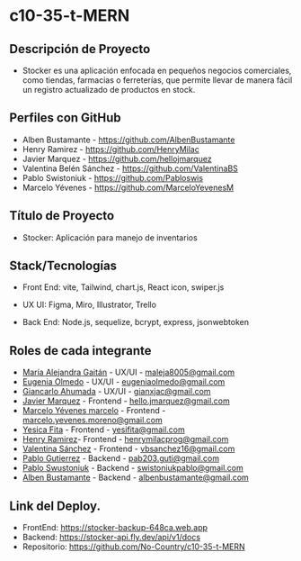 # c10-35-t-MERN

## Descripción de Proyecto

- Stocker es una aplicación enfocada en pequeños negocios comerciales, como tiendas, farmacias o ferreterías, que permite llevar de manera fácil un registro actualizado de productos en stock.

## Perfiles con GitHub

- Alben Bustamante - https://github.com/AlbenBustamante
- Henry Ramirez - https://github.com/HenryMilac
- Javier Marquez - https://github.com/hellojmarquez
- Valentina Belén Sánchez - https://github.com/ValentinaBS
- Pablo Swistoniuk - https://github.com/Pabloswis
- Marcelo Yévenes - https://github.com/MarceloYevenesM

## Título de Proyecto

- Stocker: Aplicación para manejo de inventarios

## Stack/Tecnologías

- Front End: vite, Tailwind, chart.js, React icon, swiper.js

- UX UI: Figma, Miro, Illustrator, Trello

- Back End: Node.js, sequelize, bcrypt, express, jsonwebtoken

## Roles de cada integrante

- [María Alejandra Gaitán](https://www.linkedin.com/in/malejandragaitana) - UX/UI - maleja8005@gmail.com
- [Eugenia Olmedo](https://www.linkedin.com/in/eugenia-olmedo-8b665740/) - UX/UI - eugeniaolmedo@gmail.com
- [Giancarlo Ahumada](https://www.linkedin.com/in/gianxjac) - UX/UI - gianxjac@gmail.com
- [Javier Marquez](https://www.linkedin.com/mwlite/in/javier-marquez-web-front-end) - Frontend - hello.jmarquez@gmail.com
- [Marcelo Yévenes marcelo](https://www.linkedin.com/in/marcelo-y%C3%A9venes-moreno) - Frontend - marcelo.yevenes.moreno@gmail.com
- [Yesica Fita](https://www.linkedin.com/in/yesica-fita-0aa447245) - Frontend - yesifita@gmail.com
- [Henry Ramirez]()- Frontend - henrymilacprog@gmail.com
- [Valentina Sánchez](https://www.linkedin.com/in/valentina-belen-sanchez) - Frontend - vbsanchez16@gmail.com
- [Pablo Gutierrez]() - Backend - pab203.guti@gmail.com
- [Pablo Swustoniuk](https://www.linkedin.com/in/pablo-swistoniuk) - Backend - swistoniukpablo@gmail.com
- [Alben Bustamante](https://www.linkedin.com/in/alben-bustamante) - Backend - albenbustamante@gmail.com

## Link del Deploy.

- FrontEnd: https://stocker-backup-648ca.web.app
- Backend: https://stocker-api.fly.dev/api/v1/docs
- Repositorio: https://github.com/No-Country/c10-35-t-MERN
